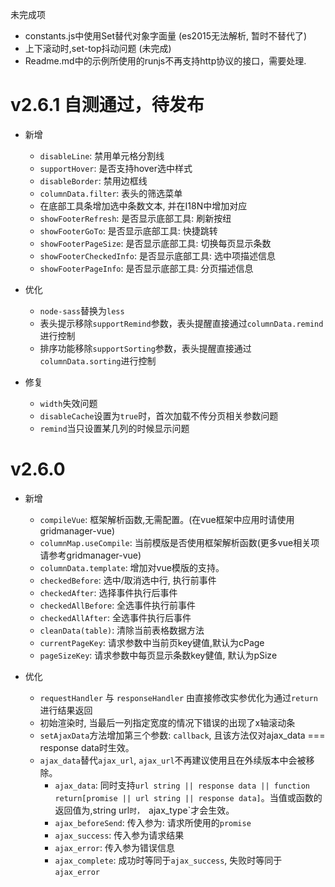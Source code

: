 未完成项
- constants.js中使用Set替代对象字面量 (es2015无法解析, 暂时不替代了)
- 上下滚动时,set-top抖动问题 (未完成)
- Readme.md中的示例所使用的runjs不再支持http协议的接口，需要处理.

# v2.6.1 自测通过，待发布
- 新增
    - `disableLine`: 禁用单元格分割线
    - `supportHover`: 是否支持hover选中样式
    - `disableBorder`: 禁用边框线
    - `columnData.filter`: 表头的筛选菜单
    - 在底部工具条增加选中条数文本, 并在I18N中增加对应
    - `showFooterRefresh`: 是否显示底部工具: 刷新按纽
    - `showFooterGoTo`: 是否显示底部工具: 快捷跳转
    - `showFooterPageSize`: 是否显示底部工具: 切换每页显示条数
    - `showFooterCheckedInfo`: 是否显示底部工具: 选中项描述信息
    - `showFooterPageInfo`: 是否显示底部工具: 分页描述信息

- 优化
	- `node-sass`替换为`less`
	- 表头提示移除`supportRemind`参数，表头提醒直接通过`columnData.remind`进行控制
	- 排序功能移除`supportSorting`参数，表头提醒直接通过`columnData.sorting`进行控制

- 修复
    - `width`失效问题
    - `disableCache`设置为`true`时，首次加载不传分页相关参数问题
    - `remind`当只设置某几列的时候显示问题

# v2.6.0
- 新增
	- `compileVue`: 框架解析函数,无需配置。(在vue框架中应用时请使用gridmanager-vue)
	- `columnMap.useCompile`: 当前模版是否使用框架解析函数(更多vue相关项请参考gridmanager-vue)
	- `columnData.template`: 增加对vue模版的支持。
	- `checkedBefore`: 选中/取消选中行, 执行前事件
	- `checkedAfter`: 选择事件执行后事件
	- `checkedAllBefore`: 全选事件执行前事件
	- `checkedAllAfter`: 全选事件执行后事件
	- `cleanData(table)`: 清除当前表格数据方法
	- `currentPageKey`: 请求参数中当前页key键值,默认为cPage
	- `pageSizeKey`: 请求参数中每页显示条数key健值, 默认为pSize
	
- 优化
	- `requestHandler` 与 `responseHandler` 由直接修改实参优化为通过`return`进行结果返回
	- 初始渲染时, 当最后一列指定宽度的情况下错误的出现了x轴滚动条
	- `setAjaxData`方法增加第三个参数: `callback`, 且该方法仅对ajax_data === response data时生效。
	- `ajax_data`替代`ajax_url`, `ajax_url`不再建议使用且在外续版本中会被移除。
		- `ajax_data`: 同时支持`url string || response data || function return[promise || url string || response data]`。当值或函数的返回值为,string url`时， `ajax_type`才会生效。
		- `ajax_beforeSend`:  传入参为: 请求所使用的`promise`
		- `ajax_success`: 传入参为请求结果
		- `ajax_error`: 传入参为错误信息
		- `ajax_complete`: 成功时等同于`ajax_success`, 失败时等同于`ajax_error`

